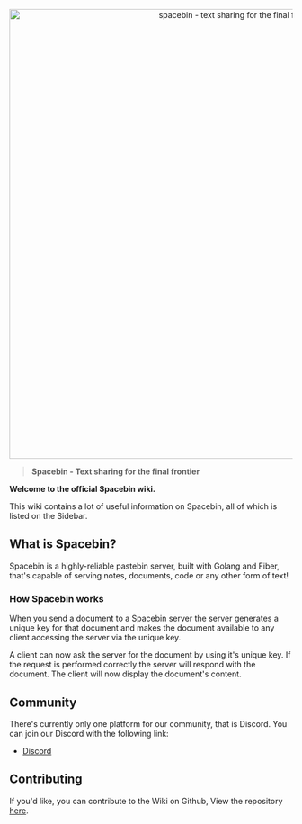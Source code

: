 <p align="center">
  <img
    width="800"
    src="https://github.com/spacebin-org/wiki/blob/master/assets/spacebin-text-logo/github-banner.png?raw=true"
    alt="spacebin - text sharing for the final frontier"
  />
</p>

> **Spacebin - Text sharing for the final frontier**

**Welcome to the official Spacebin wiki.**

This wiki contains a lot of useful information on Spacebin, all of which is listed on the Sidebar.

## What is Spacebin?

Spacebin is a highly-reliable pastebin server, built with Golang and Fiber, that's capable of serving notes, documents, code or any other form of text!

### How Spacebin works

When you send a document to a Spacebin server the server generates a unique key for that document and makes the document available to any client accessing the server via the unique key.

A client can now ask the server for the document by using it's unique key. If the request is performed correctly the server will respond with the document. The client will now display the document's content.

## Community

There's currently only one platform for our community, that is Discord. You can join our Discord with the following link:

* [Discord](https://discord.com/invite/hXxBtMJ)

## Contributing

If you'd like, you can contribute to the Wiki on Github, View the repository [here](https://github.com/spacebin-org/wiki).
